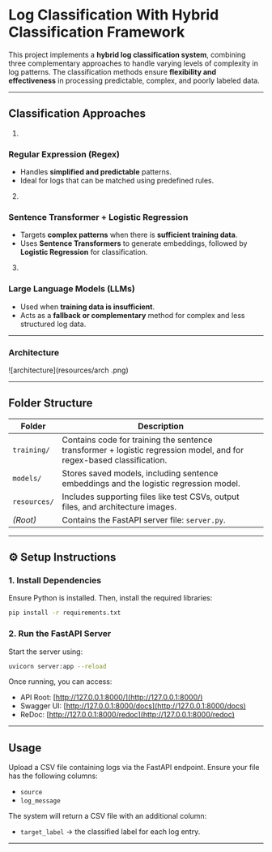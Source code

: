# Log Classification With Hybrid Classification Framework

This project implements a **hybrid log classification system**, combining three complementary approaches to handle varying levels of complexity in log patterns. The classification methods ensure **flexibility and effectiveness** in processing predictable, complex, and poorly labeled data.

---

## Classification Approaches

1.

### Regular Expression (Regex)

* Handles **simplified and predictable** patterns.
* Ideal for logs that can be matched using predefined rules.

2.

### Sentence Transformer + Logistic Regression

* Targets **complex patterns** when there is **sufficient training data**.
* Uses **Sentence Transformers** to generate embeddings, followed by **Logistic Regression** for classification.

3.

### Large Language Models (LLMs)

* Used when **training data is insufficient**.
* Acts as a **fallback or complementary** method for complex and less structured log data.

---

### Architecture
![architecture](resources/arch .png)

---

## Folder Structure

| Folder       | Description                                                                                                          |
| ------------ | -------------------------------------------------------------------------------------------------------------------- |
| `training/`  | Contains code for training the sentence transformer + logistic regression model, and for regex-based classification. |
| `models/`    | Stores saved models, including sentence embeddings and the logistic regression model.                                |
| `resources/` | Includes supporting files like test CSVs, output files, and architecture images.                                     |
| *(Root)*     | Contains the FastAPI server file: `server.py`.                                                                       |

---

## ⚙️ Setup Instructions

### 1. Install Dependencies

Ensure Python is installed. Then, install the required libraries:

```bash
pip install -r requirements.txt
```

### 2. Run the FastAPI Server

Start the server using:

```bash
uvicorn server:app --reload
```

Once running, you can access:

* API Root: [http://127.0.0.1:8000/](http://127.0.0.1:8000/)
* Swagger UI: [http://127.0.0.1:8000/docs](http://127.0.0.1:8000/docs)
* ReDoc: [http://127.0.0.1:8000/redoc](http://127.0.0.1:8000/redoc)

---

## Usage

Upload a CSV file containing logs via the FastAPI endpoint. Ensure your file has the following columns:

* `source`
* `log_message`

The system will return a CSV file with an additional column:

* `target_label` → the classified label for each log entry.

---

